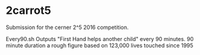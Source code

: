 # 2carrot5

Submission for the cerner 2^5 2016 competition.

Every90.sh
Outputs "First Hand helps another child" every 90 minutes. 
90 minute duration a rough figure based on 123,000 lives touched since 1995
